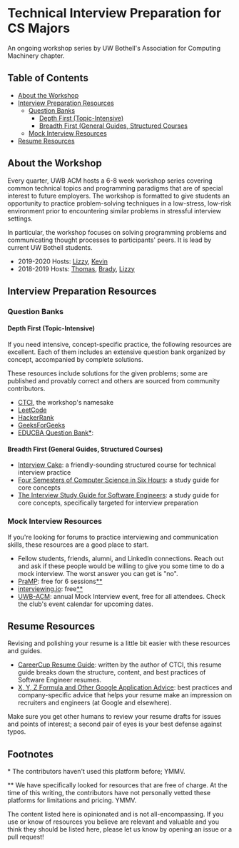 # Technical Interview Preparation for CS Majors

An ongoing workshop series by UW Bothell's Association for Computing Machinery chapter.

## Table of Contents

* [About the Workshop](#about)
* [Interview Preparation Resources](#resources)
  * [Question Banks](#resources-qs)
    * [Depth First (Topic-Intensive)](#resources-qs-depth)
    * [Breadth First (General Guides, Structured Courses](#resources-qs-breadth)
  * [Mock Interview Resources](#resources-mock)
* [Resume Resources](#resume)

<a name="about"/>

## About the Workshop

Every quarter, UWB ACM hosts a 6-8 week workshop series covering common 
technical topics and programming paradigms that are of special interest 
to future employers. The workshop is formatted to give students an opportunity 
to practice problem-solving techniques in a low-stress, low-risk environment 
prior to encountering similar problems in stressful interview settings. 

In particular, the workshop focuses on solving programming problems and 
communicating thought processes to participants' peers. It is lead by 
current UW Bothell students.

* 2019-2020 Hosts: [Lizzy](https://github.com/etcadinfinitum),
[Kevin](https://github.com/mkhsu)
* 2018-2019 Hosts: [Thomas](https://github.com/spacekatt), 
[Brady](https://github.com/bpas247), [Lizzy](https://github.com/etcadinfinitum)

<a name="resources"/>

## Interview Preparation Resources

<a name="resources-qs"/>

### Question Banks

<a name="resources-qs-depth"/>

#### Depth First (Topic-Intensive)

If you need intensive, concept-specific practice, the following resources 
are excellent. Each of them includes an extensive question bank organized 
by concept, accompanied by complete solutions.

These resources include solutions for the given problems; some are 
published and provably correct and others are sourced from community 
contributors.

* [CTCI](http://www.crackingthecodinginterview.com/), the workshop's namesake
* [LeetCode](https://leetcode.com/)
* [HackerRank](https://www.hackerrank.com/)
* [GeeksForGeeks](https://www.geeksforgeeks.org/)
* [EDUCBA Question Bank](https://www.educba.com/category/software-development/software-development-blog/top-interview-question/)[\*](#footnotes):

<a name="resources-qs-breadth"/>

#### Breadth First (General Guides, Structured Courses)

* [Interview Cake](https://www.interviewcake.com/): a friendly-sounding 
    structured course for technical interview practice
* [Four Semesters of Computer Science in Six Hours](https://btholt.github.io/four-semesters-of-cs/): 
    a study guide for core concepts
* [The Interview Study Guide for Software Engineers](https://dev.to/seattledataguy/the-interview-study-guide-for-software-engineers-764): 
    a study guide for core concepts, specifically targeted for interview preparation

<a name="resources-mock"/>

### Mock Interview Resources

If you're looking for forums to practice interviewing and communication skills, 
these resources are a good place to start. 

* Fellow students, friends, alumni, and LinkedIn connections. Reach out and ask 
    if these people would be willing to give you some time to do a mock interview. 
    The worst answer you can get is "no".
* [PraMP](https://www.pramp.com/): free for 6 sessions[\*\*](#footnotes)
* [interviewing.io](https://interviewing.io): free[\*\*](#footnotes)
* [UWB-ACM](https://uwbacm.com/): annual Mock Interview event, free for all 
    attendees. Check the club's event calendar for upcoming dates.

<a name="resume"/>

## Resume Resources

Revising and polishing your resume is a little bit easier with these resources 
and guides.

* [CareerCup Resume Guide](https://careercup.com/resume): written by the 
    author of CTCI, this resume guide breaks down the structure, content, 
    and best practices of Software Engineer resumes.
* [X, Y, Z Formula and Other Google Application Advice](https://www.inc.com/bill-murphy-jr/google-recruiters-say-these-5-resume-tips-including-x-y-z-formula-will-improve-your-odds-of-getting-hired-at-google.html):
    best practices and company-specific advice that helps your resume 
    make an impression on recruiters and engineers (at Google and elsewhere).

Make sure you get other humans to review your resume drafts for issues and 
points of interest; a second pair of eyes is your best defense against typos.

<a name="footnotes"/>

## Footnotes

\* The contributors haven't used this platform before; YMMV.

\*\* We have specifically looked for resources that are free of charge. At the time 
of this writing, the contributors have not personally vetted these platforms 
for limitations and pricing. YMMV.

The content listed here is opinionated and is not all-encompassing. If you 
use or know of resources you believe are relevant and valuable and you 
think they should be listed here, please let us know by opening an issue 
or a pull request!
